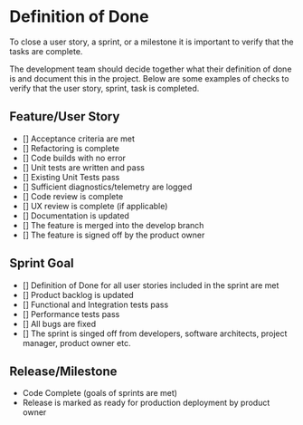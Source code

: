 # Definition of Done

To close a user story, a sprint, or a milestone it is important to verify that the tasks are complete.

The development team should decide together what their definition of done is and document this in the project. Below are some examples of checks to verify that the user story, sprint, task is completed.

## Feature/User Story

- [] Acceptance criteria are met
- [] Refactoring is complete
- [] Code builds with no error
- [] Unit tests are written and pass
- [] Existing Unit Tests pass
- [] Sufficient diagnostics/telemetry are logged
- [] Code review is complete
- [] UX review is complete (if applicable)
- [] Documentation is updated
- [] The feature is merged into the develop branch
- [] The feature is signed off by the product owner

## Sprint Goal

- [] Definition of Done for all user stories included in the sprint are met
- [] Product backlog is updated
- [] Functional and Integration tests pass
- [] Performance tests pass
- [] All bugs are fixed
- [] The sprint is singed off from developers, software architects, project manager, product owner etc.

## Release/Milestone

- Code Complete (goals of sprints are met)
- Release is marked as ready for production deployment by product owner
